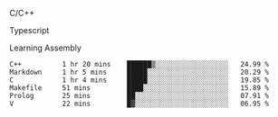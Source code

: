 <p>C/C++</p>
<p> Typescript</p>
<p>Learning Assembly</p>

<!--START_SECTION:waka-->

```text
C++          1 hr 20 mins    ██████▒░░░░░░░░░░░░░░░░░░   24.99 %
Markdown     1 hr 5 mins     █████░░░░░░░░░░░░░░░░░░░░   20.29 %
C            1 hr 4 mins     █████░░░░░░░░░░░░░░░░░░░░   19.85 %
Makefile     51 mins         ████░░░░░░░░░░░░░░░░░░░░░   15.89 %
Prolog       25 mins         ██░░░░░░░░░░░░░░░░░░░░░░░   07.91 %
V            22 mins         █▓░░░░░░░░░░░░░░░░░░░░░░░   06.95 %
```

<!--END_SECTION:waka-->
